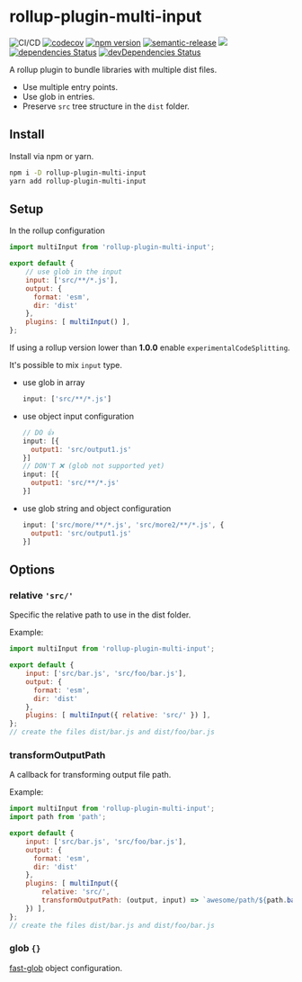 # rollup-plugin-multi-input

![CI/CD](https://github.com/alfredosalzillo/rollup-plugin-multi-input/workflows/CI/CD/badge.svg)
[![codecov](https://codecov.io/gh/alfredosalzillo/rollup-plugin-multi-input/branch/master/graph/badge.svg)](https://codecov.io/gh/alfredosalzillo/rollup-plugin-multi-input)
[![npm version](https://badge.fury.io/js/rollup-plugin-multi-input.svg)](https://badge.fury.io/js/rollup-plugin-multi-input)
[![semantic-release](https://img.shields.io/badge/%20%20%F0%9F%93%A6%F0%9F%9A%80-semantic--release-e10079.svg)](https://github.com/semantic-release/semantic-release)
[![](https://data.jsdelivr.com/v1/package/npm/rollup-plugin-multi-input/badge?style=rounded)](https://www.jsdelivr.com/package/npm/rollup-plugin-multi-input)
[![dependencies Status](https://david-dm.org/alfredosalzillo/rollup-plugin-multi-input/status.svg)](https://david-dm.org/alfredosalzillo/rollup-plugin-multi-input)
[![devDependencies Status](https://david-dm.org/alfredosalzillo/rollup-plugin-multi-input/dev-status.svg)](https://david-dm.org/alfredosalzillo/rollup-plugin-multi-input?type=dev)

A rollup plugin to bundle libraries with multiple dist files.

* Use multiple entry points.
* Use glob in entries.
* Preserve `src` tree structure in the `dist` folder.

## Install
Install via npm or yarn.
```bash
npm i -D rollup-plugin-multi-input
yarn add rollup-plugin-multi-input
```
## Setup
In the rollup configuration
```js
import multiInput from 'rollup-plugin-multi-input';

export default {
    // use glob in the input
    input: ['src/**/*.js'],
    output: {
      format: 'esm',
      dir: 'dist'
    },
    plugins: [ multiInput() ],
};
```
If using a rollup version lower than **1.0.0**
enable `experimentalCodeSplitting`.

It's possible to mix `input` type.
* use glob in array
    ```js
    input: ['src/**/*.js']
    ```
* use object input configuration
    ```js
    // DO 👍
    input: [{
      output1: 'src/output1.js'
    }]
    // DON'T ❌ (glob not supported yet)
    input: [{
      output1: 'src/**/*.js'
    }]
    ```
* use glob string and object configuration
    ```js
    input: ['src/more/**/*.js', 'src/more2/**/*.js', {
      output1: 'src/output1.js'
    }]
   ```

## Options

### relative `'src/'`
Specific the relative path to use in the dist folder.

Example:
```js
import multiInput from 'rollup-plugin-multi-input';

export default {
    input: ['src/bar.js', 'src/foo/bar.js'],
    output: {
      format: 'esm',
      dir: 'dist'
    },
    plugins: [ multiInput({ relative: 'src/' }) ],
};
// create the files dist/bar.js and dist/foo/bar.js
```

### transformOutputPath
A callback for transforming output file path.

Example:
```js
import multiInput from 'rollup-plugin-multi-input';
import path from 'path';

export default {
    input: ['src/bar.js', 'src/foo/bar.js'],
    output: {
      format: 'esm',
      dir: 'dist'
    },
    plugins: [ multiInput({ 
        relative: 'src/', 
        transformOutputPath: (output, input) => `awesome/path/${path.basename(output)}`, 
    }) ],
};
// create the files dist/bar.js and dist/foo/bar.js
```

### glob `{}`
[fast-glob](https://github.com/mrmlnc/fast-glob) object configuration.
